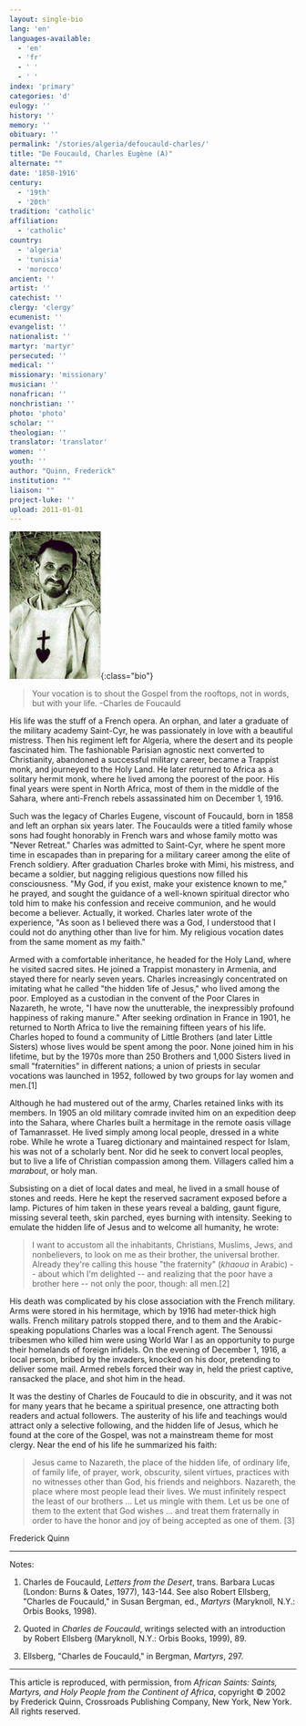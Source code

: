 ```yaml
---
layout: single-bio
lang: 'en'
languages-available:
  - 'en'
  - 'fr'
  - ' '
  - ' '
index: 'primary'
categories: 'd'
eulogy: ''
history: ''
memory: ''
obituary: ''
permalink: '/stories/algeria/defoucauld-charles/'
title: "De Foucauld, Charles Eugène (A)"
alternate: ""
date: '1858-1916'
century:
  - '19th'
  - '20th'
tradition: 'catholic'
affiliation:
  - 'catholic'
country:
  - 'algeria'
  - 'tunisia'
  - 'morocco'
ancient: ''
artist: ''
catechist: ''
clergy: 'clergy'
ecumenist: ''
evangelist: ''
nationalist: ''
martyr: 'martyr'
persecuted: ''
medical: ''
missionary: 'missionary'
musician: ''
nonafrican: ''
nonchristian: ''
photo: 'photo'
scholar: ''
theologian: ''
translator: 'translator'
women: ''
youth: ''
author: "Quinn, Frederick"
institution: ""
liaison: ""
project-luke: ''
upload: 2011-01-01
---
```


![Charles de Foucauld](/images/bio-pics/algeria/defoucauld-charles/ChdeFoucauld.jpg){:class="bio"}

> Your vocation is to shout the Gospel from the rooftops, not in words, but with your life.
> -Charles de Foucauld

His life was the stuff of a French opera. An orphan, and later a graduate of the military academy Saint-Cyr, he was passionately in love with a beautiful mistress. Then his regiment left for Algeria, where the desert and its people fascinated him. The fashionable Parisian agnostic next converted to Christianity, abandoned a successful military career, became a Trappist monk, and journeyed to the Holy Land. He later returned to Africa as a solitary hermit monk, where he lived among the poorest of the poor. His final years were spent in North Africa, most of them in the middle of the Sahara, where anti-French rebels assassinated him on December 1, 1916.

Such was the legacy of Charles Eugene, viscount of Foucauld, born in 1858 and left an orphan six years later. The Foucaulds were a titled family whose sons had fought honorably in French wars and whose family motto was "Never Retreat." Charles was admitted to Saint-Cyr, where he spent more time in escapades than in preparing for a military career among the elite of French soldiery. After graduation Charles broke with Mimi, his mistress, and became a soldier, but nagging religious questions now filled his consciousness. "My God, if you exist, make your existence known to me," he prayed, and sought the guidance of a well-known spiritual director who told him to make his confession and receive communion, and he would become a believer. Actually, it worked. Charles later wrote of the experience, "As soon as I believed there was a God, I understood that I could not do anything other than live for him. My religious vocation dates from the same moment as my faith."

Armed with a comfortable inheritance, he headed for the Holy Land, where he visited sacred sites. He joined a Trappist monastery in Armenia, and stayed there for nearly seven years. Charles increasingly concentrated on imitating what he called "the hidden 1ife of Jesus," who lived among the poor. Employed as a custodian in the convent of the Poor Clares in Nazareth, he wrote, "I have now the unutterable, the inexpressibly profound happiness of raking manure." After seeking ordination in France in 1901, he returned to North Africa to live the remaining fifteen years of his life. Charles hoped to found a community of Little Brothers (and later Little Sisters) whose lives would be spent among the poor. None joined him in his lifetime, but by the 1970s more than 250 Brothers and 1,000 Sisters lived in small "fraternities" in different nations; a union of priests in secular vocations was launched in 1952, followed by two groups for lay women and men.[1]

Although he had mustered out of the army, Charles retained links with its members. In 1905 an old military comrade invited him on an expedition deep into the Sahara, where Charles built a hermitage in the remote oasis village of Tamanrasset. He lived simply among local people, dressed in a white robe. While he wrote a Tuareg dictionary and maintained respect for Islam, his was not of a scholarly bent. Nor did he seek to convert local peoples, but to live a life of Christian compassion among them. Villagers called him a *marabout*, or holy man.

Subsisting on a diet of local dates and meal, he lived in a small house of stones and reeds. Here he kept the reserved sacrament exposed before a lamp. Pictures of him taken in these years reveal a balding, gaunt figure, missing several teeth, skin parched, eyes burning with intensity. Seeking to emulate the hidden life of Jesus and to welcome all humanity, he wrote:

> I want to accustom all the inhabitants, Christians, Muslims, Jews, and nonbelievers, to look on me as their brother, the universal brother. Already they're calling this house "the fraternity" (*khaoua* in Arabic) -- about which I'm delighted -- and realizing that the poor have a brother here -- not only the poor, though: all men.[2]

His death was complicated by his close association with the French military. Arms were stored in his hermitage, which by 1916 had meter-thick high walls. French military patrols stopped there, and to them and the Arabic-speaking populations Charles was a local French agent. The Senoussi tribesmen who killed him were using World War I as an opportunity to purge their homelands of foreign infidels. On the evening of December 1, 1916, a local person, bribed by the invaders, knocked on his door, pretending to deliver some mail. Armed rebels forced their way in, held the priest captive, ransacked the place, and shot him in the head.

It was the destiny of Charles de Foucauld to die in obscurity, and it was not for many years that he became a spiritual presence, one attracting both readers and actual followers. The austerity of his life and teachings would attract only a selective following, and the hidden life of Jesus, which he found at the core of the Gospel, was not a mainstream theme for most clergy. Near the end of his life he summarized his faith:

> Jesus came to Nazareth, the place of the hidden life,
> of ordinary life, of family life, of prayer, work,
> obscurity, silent virtues, practices with no witnesses
> other than God, his friends and neighbors. Nazareth,
> the place where most people lead their lives. We
> must infinitely respect the least of our brothers
> ... Let us mingle with them. Let us be one of them
> to the extent that God wishes ... and treat them
> fraternally in order to have the honor and joy of
> being accepted as one of them. [3]

Frederick Quinn

---

Notes:

1. Charles de Foucauld, *Letters from the Desert*, trans. Barbara Lucas (London: Burns &amp; Oates, 1977), 143-144. See also Robert Ellsberg, "Charles de Foucauld," in Susan Bergman, ed., *Martyrs* (Maryknoll, N.Y.: Orbis Books, 1998).

2. Quoted in *Charles de Foucauld*, writings selected with an introduction by Robert Ellsberg (Maryknoll, N.Y.: Orbis Books, 1999), 89.

3. Ellsberg, "Charles de Foucauld," in Bergman, *Martyrs*, 297.

---

This article is reproduced, with permission, from *African Saints: Saints, Martyrs, and Holy People from the Continent of Africa*, copyright &copy; 2002 by Frederick Quinn, Crossroads Publishing Company, New York, New York.  All rights reserved.
